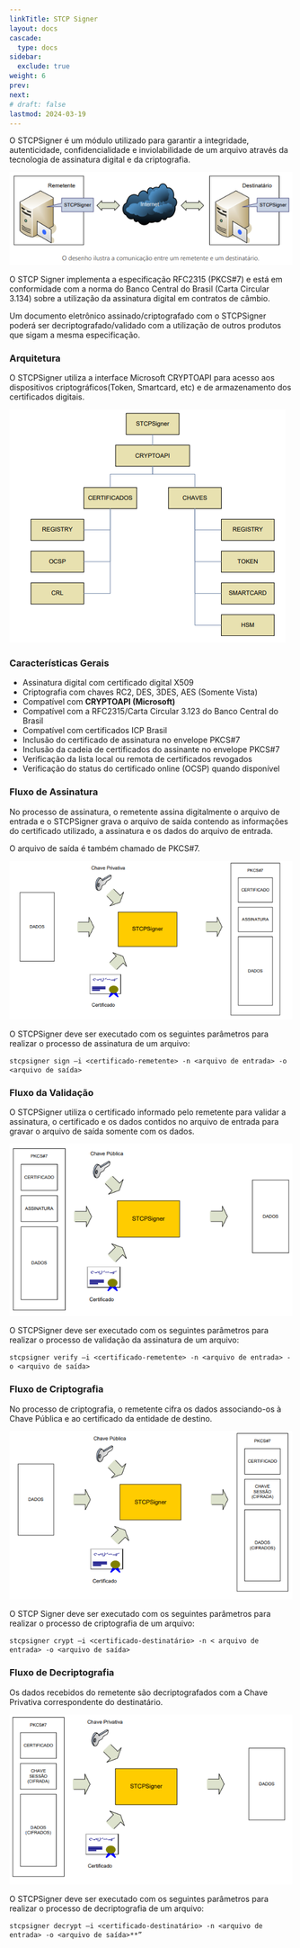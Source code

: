 ```yaml
---
linkTitle: STCP Signer
layout: docs
cascade:
  type: docs
sidebar:
  exclude: true
weight: 6
prev:
next:
# draft: false
lastmod: 2024-03-19
---
```

O STCPSigner é um módulo utilizado para garantir a integridade, autenticidade, confidencialidade e inviolabilidade de um arquivo através da tecnologia de assinatura digital e da criptografia.

![](sign-01.png "O desenho ilustra a comunicação entre um remetente e um destinatário")

O STCP Signer implementa a especificação RFC2315 (PKCS#7) e está em conformidade com a norma do Banco Central do Brasil (Carta Circular 3.134) sobre a utilização da assinatura digital em contratos de câmbio.

Um documento eletrônico assinado/criptografado com o STCPSigner poderá ser decriptografado/validado com a utilização de outros produtos que sigam a mesma especificação.

### Arquitetura

O STCPSigner utiliza a interface Microsoft CRYPTOAPI para acesso aos dispositivos criptográficos(Token, Smartcard, etc) e de armazenamento dos certificados digitais.

![](sign-02.png)

### Características Gerais

* Assinatura digital com certificado digital X509
* Criptografia com chaves RC2, DES, 3DES, AES (Somente Vista)
* Compatível com **CRYPTOAPI (Microsoft)**
* Compatível com a RFC2315/Carta Circular 3.123 do Banco Central do Brasil
* Compatível com certificados ICP Brasil
* Inclusão do certificado de assinatura no envelope PKCS#7
* Inclusão da cadeia de certificados do assinante no envelope PKCS#7
* Verificação da lista local ou remota de certificados revogados
* Verificação do status do certificado online (OCSP) quando disponível

### Fluxo de Assinatura

No processo de assinatura, o remetente assina digitalmente o arquivo de entrada e o STCPSigner grava o arquivo de saída contendo as informações do certificado utilizado, a assinatura e os dados do arquivo de entrada.

O arquivo de saída é também chamado de PKCS#7.

![](sign-03.png)

O STCPSigner deve ser executado com os seguintes parâmetros para realizar o processo de assinatura de um arquivo:

```
stcpsigner sign –i <certificado-remetente> -n <arquivo de entrada> -o <arquivo de saída>
```

### Fluxo da Validação

O STCPSigner utiliza o certificado informado pelo remetente para validar a assinatura, o certificado e os dados contidos no arquivo de entrada para gravar o arquivo de saída somente com os dados.

![](sign-04.png)

O STCPSigner deve ser executado com os seguintes parâmetros para realizar o processo de validação da assinatura de um arquivo:

```
stcpsigner verify –i <certificado-remetente> -n <arquivo de entrada> -o <arquivo de saída>
```

### Fluxo de Criptografia

No processo de criptografia, o remetente cifra os dados associando-os à Chave Pública e ao certificado da entidade de destino.

![](sign-05.png)

O STCP Signer deve ser executado com os seguintes parâmetros para realizar o processo de criptografia de um arquivo:

```
stcpsigner crypt –i <certificado-destinatário> -n < arquivo de entrada> -o <arquivo de saída>
```
### Fluxo de Decriptografia

Os dados recebidos do remetente são decriptografados com a Chave Privativa correspondente do destinatário.

![](sign-06.png)

O STCPSigner deve ser executado com os seguintes parâmetros para realizar o processo de decriptografia de um arquivo:

```
stcpsigner decrypt –i <certificado-destinatário> -n <arquivo de entrada> -o <arquivo de saída>**”
```
